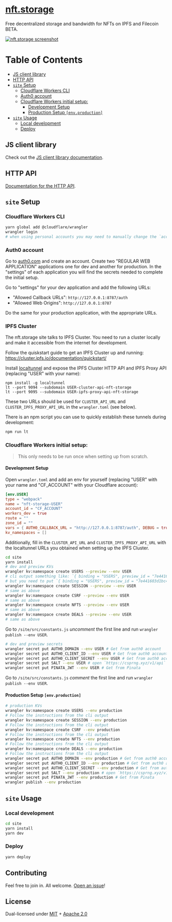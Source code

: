 # [nft.storage](https://nft.storage) <!-- omit in toc -->

Free decentralized storage and bandwidth for NFTs on IPFS and Filecoin BETA.

<a href="https://nft.storage"><img src="https://raw.githubusercontent.com/ipfs-shipyard/nft.storage/main/screenshot.png" alt="nft.storage screenshot" /></a>

# Table of Contents <!-- omit in toc -->

- [JS client library](#js-client-library)
- [HTTP API](#http-api)
- [`site` Setup](#site-setup)
  - [Cloudflare Workers CLI](#cloudflare-workers-cli)
  - [Auth0 account](#auth0-account)
  - [Cloudflare Workers initial setup:](#cloudflare-workers-initial-setup)
    - [Development Setup](#development-setup)
    - [Production Setup `[env.production]`](#production-setup-envproduction)
- [`site` Usage](#site-usage)
  - [Local development](#local-development)
  - [Deploy](#deploy)

## JS client library

Check out the [JS client library documentation](https://github.com/ipfs-shipyard/nft.storage/tree/main/client).

## HTTP API

[Documentation for the HTTP API](https://nft.storage/api-docs).

## `site` Setup

### Cloudflare Workers CLI

```bash
yarn global add @cloudflare/wrangler
wrangler login
# when using personal accounts you may need to manually change the `account_id` inside `wrangler.toml`
```

### Auth0 account

Go to [auth0.com](https://auth0.com) and create an account. Create two "REGULAR WEB APPLICATION" applications one for dev and another for production. In the "settings" of each application you will find the secrets needed to complete the initial setup.

Go to "settings" for your dev application and add the following URLs:

- "Allowed Callback URLs": `http://127.0.0.1:8787/auth`
- "Allowed Web Origins": `http://127.0.0.1:8787`

Do the same for your production application, with the appropriate URLs.

### IPFS Cluster

The nft.storage site talks to IPFS Cluster. You need to run a cluster locally and make it accessible from the internet for development.

Follow the quiskstart guide to get an IPFS Cluster up and running: https://cluster.ipfs.io/documentation/quickstart/

Install [localtunnel](https://localtunnel.me/) and expose the IPFS Cluster HTTP API and IPFS Proxy API (replacing "USER" with your name):

```
npm install -g localtunnel
lt --port 9094 --subdomain USER-cluster-api-nft-storage
lt --port 9095 --subdomain USER-ipfs-proxy-api-nft-storage
```

These two URLs should be used for `CLUSTER_API_URL` and `CLUSTER_IPFS_PROXY_API_URL` in the `wrangler.toml` (see below).

There is an npm script you can use to quickly establish these tunnels during development:

```sh
npm run lt
```

### Cloudflare Workers initial setup:

> This only needs to be run once when setting up from scratch.

#### Development Setup

Open `wrangler.toml` and add an env for yourself (replacing "USER" with your name and "CF_ACCOUNT" with your Cloudflare account):

```toml
[env.USER]
type = "webpack"
name = "nft-storage-USER"
account_id = "CF_ACCOUNT"
workers_dev = true
route = ""
zone_id = ""
vars = { AUTH0_CALLBACK_URL = "http://127.0.0.1:8787/auth", DEBUG = true, CLUSTER_API_URL = "", CLUSTER_IPFS_PROXY_API_URL = "" }
kv_namespaces = []
```

Additionally, fill in the `CLUSTER_API_URL` and `CLUSTER_IPFS_PROXY_API_URL` with the localtunnel URLs you obtained when setting up the IPFS Cluster.

```bash
cd site
yarn install
# dev and preview KVs
wrangler kv:namespace create USERS --preview --env USER
# cli output something like: `{ binding = "USERS", preview_id = "7e441603d1bc4d5a87f6cecb959018e4" }`
# but you need to put `{ binding = "USERS", preview_id = "7e441603d1bc4d5a87f6cecb959018e4", id = "7e441603d1bc4d5a87f6cecb959018e4" }` inside the `kv_namespaces`.
wrangler kv:namespace create SESSION --preview --env USER
# same as above
wrangler kv:namespace create CSRF --preview --env USER
# same as above
wrangler kv:namespace create NFTS --preview --env USER
# same as above
wrangler kv:namespace create DEALS --preview --env USER
# same as above
```

Go to `/site/src/constants.js` _uncomment_ the first line and run `wrangler publish --env USER`.

```bash
# dev and preview secrets
wrangler secret put AUTH0_DOMAIN --env USER # Get from auth0 account
wrangler secret put AUTH0_CLIENT_ID --env USER # Get from auth0 account
wrangler secret put AUTH0_CLIENT_SECRET --env USER # Get from auth0 account
wrangler secret put SALT --env USER # open `https://csprng.xyz/v1/api` in the browser and use the value of `Data`
wrangler secret put PINATA_JWT --env USER # Get from Pinata
```

Go to `/site/src/constants.js` _comment_ the first line and run `wrangler publish --env USER`.

#### Production Setup `[env.production]`

```bash
# production KVs
wrangler kv:namespace create USERS --env production
# Follow the instructions from the cli output
wrangler kv:namespace create SESSION --env production
# Follow the instructions from the cli output
wrangler kv:namespace create CSRF --env production
# Follow the instructions from the cli output
wrangler kv:namespace create NFTS --env production
# Follow the instructions from the cli output
wrangler kv:namespace create DEALS --env production
# Follow the instructions from the cli output
wrangler secret put AUTH0_DOMAIN --env production # Get from auth0 account
wrangler secret put AUTH0_CLIENT_ID --env production # Get from auth0 account
wrangler secret put AUTH0_CLIENT_SECRET --env production # Get from auth0 account
wrangler secret put SALT --env production # open `https://csprng.xyz/v1/api` in the browser and use the value of `Data`
wrangler secret put PINATA_JWT --env production # Get from Pinata
wrangler publish --env production
```

## `site` Usage

### Local development

```bash
cd site
yarn install
yarn dev
```

### Deploy

```bash
yarn deploy
```

## Contributing

Feel free to join in. All welcome. [Open an issue](https://github.com/ipfs-shipyard/nft.storage/issues)!

## License

Dual-licensed under [MIT](https://github.com/ipfs-shipyard/nft.storage/blob/main/LICENSE-MIT) + [Apache 2.0](https://github.com/ipfs-shipyard/nft.storage/blob/main/LICENSE-APACHE)
